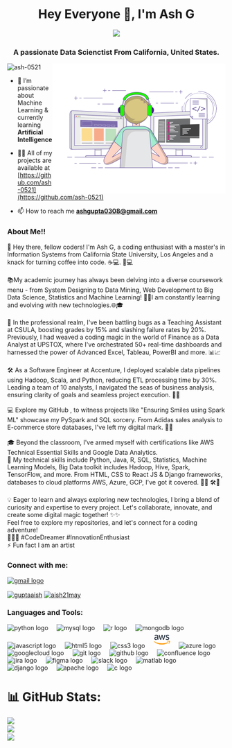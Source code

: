 <h1 align="center">Hey Everyone 👋, I'm Ash G</h1>
<div align="center"> <img src="https://blog.carlow.edu/wp-content/uploads/sites/26/2022/04/how-artificial-intelligence-is-shaping-data-analytics.jpg"> </div>
<h3 align="center">A passionate Data Scienctist From California, United States.</h3>
<img align="right" alt="Coding" width="400" src="https://raw.githubusercontent.com/devSouvik/devSouvik/master/gif3.gif">

<p align="left"> <img src="https://komarev.com/ghpvc/?username=ash-0521&label=Profile%20views&color=0e75b6&style=flat" alt="ash-0521" /> </p>

- 🌱 I’m passionate about Machine Learning & currently learning **Artificial Intelligence**

- 👨‍💻 All of my projects are available at [https://github.com/ash-0521](https://github.com/ash-0521)

- 📫 How to reach me **ashgupta0308@gmail.com**

### About Me!!
<p align="left">👋 Hey there, fellow coders! I'm Ash G, a coding enthusiast with a master's in Information Systems from California State University, Los Angeles and a knack for turning coffee into code. ☕💻. 🚀💻<br><br>📚My academic journey has always been delving into a diverse coursework menu - from System Designing to Data Mining, Web Development to Big Data Science, Statistics and Machine Learning! 🧠💡I am constantly learning and evolving with new technologies.🌐🎓<br><br>💼 In the professional realm, I've been battling bugs as a Teaching Assistant at CSULA, boosting grades by 15% and slashing failure rates by 20%. Previously, I had weaved a coding magic in the world of Finance as a Data Analyst at UPSTOX, where I've orchestrated 50+ real-time dashboards and harnessed the power of Advanced Excel, Tableau, PowerBI and more. 📊📈<br><br>🛠️ As a Software Engineer at Accenture, I deployed scalable data pipelines using Hadoop, Scala, and Python, reducing ETL processing time by 30%. Leading a team of 10 analysts, I navigated the seas of business analysis, ensuring clarity of goals and seamless project execution. 💼💡<br><br>💻 Explore my GitHub , to witness projects like "Ensuring Smiles using Spark ML" showcase my PySpark and SQL sorcery. From Adidas sales analysis to E-commerce store databases, I've left my digital mark. 🚀📂<br><br>🎓 Beyond the classroom, I've armed myself with certifications like AWS Technical Essential Skills and Google Data Analytics. <br>🤖 My technical skills include Python, Java, R, SQL, Statistics, Machine Learning Models, Big Data toolkit includes Hadoop, Hive, Spark, TensorFlow, and more. From HTML, CSS to React JS & Django frameworks, databases to cloud platforms AWS, Azure, GCP, I've got it covered. 💬💡 🛠️🚀<br><br>💡 Eager to learn and always exploring new technologies, I bring a blend of curiosity and expertise to every project. Let's collaborate, innovate, and create some digital magic together! ✨✨<br>Feel free to explore my repositories, and let's connect for a coding adventure! <br>🚀👩‍💻 #CodeDreamer #InnovationEnthusiast<br>⚡ Fun fact I am an artist</br></p>

<h3 align="left">Connect with me:</h3>
<p align="left">
<a href=mailto:“ashgupta0308@gmail.com” target="blank"><img src="https://img.shields.io/static/v1?message=Gmail&logo=gmail&label=&color=D14836&logoColor=white&labelColor=&style=for-the-badge" height="35" alt="gmail logo" /></a> 

<a href="https://linkedin.com/in/guptaaish" target="blank"><img align="center" src="https://raw.githubusercontent.com/rahuldkjain/github-profile-readme-generator/master/src/images/icons/Social/linked-in-alt.svg" alt="guptaaish" height="30" width="40" /></a>
<a href="https://www.leetcode.com/aish21may" target="blank"><img align="center" src="https://raw.githubusercontent.com/rahuldkjain/github-profile-readme-generator/master/src/images/icons/Social/leet-code.svg" alt="aish21may" height="30" width="40" /></a>  
</p>

<h3 align="left">Languages and Tools:</h3>
<p align="left">
<div align="left">
  <img src="https://cdn.jsdelivr.net/gh/devicons/devicon/icons/python/python-original.svg" height="30" alt="python logo"  />
  <img width="12" />
  <img src="https://cdn.jsdelivr.net/gh/devicons/devicon/icons/mysql/mysql-original.svg" height="30" alt="mysql logo"  />
  <img width="12" />
  <img src="https://cdn.jsdelivr.net/gh/devicons/devicon/icons/r/r-original.svg" height="30" alt="r logo"  />
  <img width="12" />
  <img src="https://cdn.jsdelivr.net/gh/devicons/devicon/icons/mongodb/mongodb-original.svg" height="30" alt="mongodb logo"  />
  <img width="12" />
  <img src="https://cdn.jsdelivr.net/gh/devicons/devicon/icons/javascript/javascript-original.svg" height="30" alt="javascript logo"  />
  <img width="12" />
  <img src="https://cdn.jsdelivr.net/gh/devicons/devicon/icons/html5/html5-original.svg" height="30" alt="html5 logo"  />
  <img width="12" />
  <img src="https://cdn.jsdelivr.net/gh/devicons/devicon/icons/css3/css3-original.svg" height="30" alt="css3 logo"  />
  <img width="12" />
  <img src="https://raw.githubusercontent.com/devicons/devicon/master/icons/amazonwebservices/amazonwebservices-original-wordmark.svg" alt="aws" width="38" height="38"  />
  <img width="12" />
  <img src="https://cdn.jsdelivr.net/gh/devicons/devicon/icons/azure/azure-original.svg" height="30" alt="azure logo"  />
  <img width="12" />
  <img src="https://cdn.jsdelivr.net/gh/devicons/devicon/icons/googlecloud/googlecloud-original.svg" height="30" alt="googlecloud logo"  />
  <img width="12" />
  <img src="https://cdn.jsdelivr.net/gh/devicons/devicon/icons/git/git-original.svg" height="30" alt="git logo"  />
  <img width="12" />
  <img src="https://cdn.jsdelivr.net/gh/devicons/devicon/icons/github/github-original.svg" height="30" alt="github logo"  />
  <img width="12" />
  <img src="https://cdn.jsdelivr.net/gh/devicons/devicon/icons/confluence/confluence-original.svg" height="30" alt="confluence logo"  />
  <img width="12" />
  <img src="https://cdn.jsdelivr.net/gh/devicons/devicon/icons/jira/jira-original.svg" height="30" alt="jira logo"  />
  <img width="12" />
  <img src="https://cdn.jsdelivr.net/gh/devicons/devicon/icons/figma/figma-original.svg" height="30" alt="figma logo"  />
  <img width="12" />
  <img src="https://cdn.jsdelivr.net/gh/devicons/devicon/icons/slack/slack-original.svg" height="30" alt="slack logo"  />
  <img width="12" />
  <img src="https://cdn.jsdelivr.net/gh/devicons/devicon/icons/matlab/matlab-original.svg" height="30" alt="matlab logo"  />
  <img width="12" />
  <img src="https://cdn.jsdelivr.net/gh/devicons/devicon/icons/django/django-plain.svg" height="30" alt="django logo"  />
  <img width="12" />
  <img src="https://cdn.jsdelivr.net/gh/devicons/devicon/icons/apache/apache-original.svg" height="30" alt="apache logo"  />
  <img width="12" />
  <img src="https://cdn.jsdelivr.net/gh/devicons/devicon/icons/c/c-original.svg" height="30" alt="c logo"  />
</div>
</p>


# 📊 GitHub Stats:
![](https://github-readme-stats.vercel.app/api?username=ash-0521&theme=radical&hide_border=false&include_all_commits=true&count_private=true)<br/>
![](https://github-readme-streak-stats.herokuapp.com/?user=ash-0521&theme=radical&hide_border=false)<br/>
![](https://github-readme-stats.vercel.app/api/top-langs/?username=ash-0521&theme=radical&hide_border=false&include_all_commits=true&count_private=true&layout=compact)


